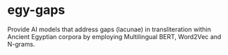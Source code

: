 # egy-gaps

Provide AI models that address gaps (lacunae) in transliteration within Ancient Egyptian corpora by employing Multilingual BERT, Word2Vec and N-grams. 

